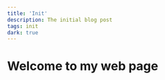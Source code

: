 ```yaml
---
title: 'Init'
description: The initial blog post
tags: init
dark: true
---
```


# Welcome to my web page